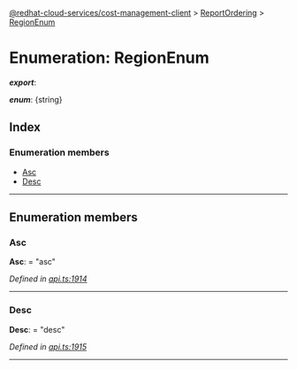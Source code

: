 [@redhat-cloud-services/cost-management-client](../README.md) > [ReportOrdering](../modules/reportordering.md) > [RegionEnum](../enums/reportordering.regionenum.md)

# Enumeration: RegionEnum

*__export__*: 

*__enum__*: {string}

## Index

### Enumeration members

* [Asc](reportordering.regionenum.md#asc)
* [Desc](reportordering.regionenum.md#desc)

---

## Enumeration members

<a id="asc"></a>

###  Asc

**Asc**:  = "asc"

*Defined in [api.ts:1914](https://github.com/rvsia/javascript-clients/blob/master/packages/cost-management/api.ts#L1914)*

___
<a id="desc"></a>

###  Desc

**Desc**:  = "desc"

*Defined in [api.ts:1915](https://github.com/rvsia/javascript-clients/blob/master/packages/cost-management/api.ts#L1915)*

___


